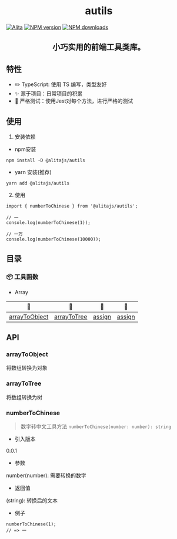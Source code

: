<h1 align="center">autils</h1>

[![Alita](https://img.shields.io/badge/alitajs-autils-blue.svg)](https://github.com/alitajs/autils)
[![NPM version](https://img.shields.io/npm/v/%40alitajs%2Fautils.svg?style=flat)](https://npmjs.org/package/@alitajs/autils)
[![NPM downloads](http://img.shields.io/npm/dm/%40alitajs%2Fautils.svg?style=flat)](https://npmjs.org/package/@alitajs/autils)

<h2 align="center">小巧实用的前端工具类库。</h2>

## 特性

* ✏️ TypeScript: 使用 TS 编写，类型友好
* ✨ 源于项目：日常项目的积累
* 🐳 严格测试：使用Jest对每个方法，进行严格的测试

## 使用

1. 安装依赖

* npm安装

```
npm install -D @alitajs/autils
```

* yarn 安装(推荐)

```
yarn add @alitajs/autils
```

2. 使用

```
import { numberToChinese } from '@alitajs/autils';

// 一
console.log(numberToChinese(1));

// 一万
console.log(numberToChinese(10000));
```

## 目录

### 📦 工具函数

* Array

🔖 | 🔖 | 🔖 | 🔖
--- | --- | --- | ---
[arrayToObject](#arrayToObject) | [arrayToTree](#arrayToTree) | [assign](#assign) | [assign](#assign)

## API

### arrayToObject

将数组转换为对象

### arrayToTree

将数组转换为树


### numberToChinese

> 数字转中文工具方法 `numberToChinese(number: number): string`

* 引入版本

0.0.1

* 参数

number(number): 需要转换的数字

* 返回值

(string): 转换后的文本

* 例子


```
numberToChinese(1);
// => 一
```






